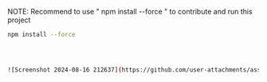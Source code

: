 NOTE: Recommend to use " npm install --force " to contribute and run this project

```bash
npm install --force




![Screenshot 2024-08-16 212637](https://github.com/user-attachments/assets/fb636532-13f9-4709-8f76-7ab84503ff57)
